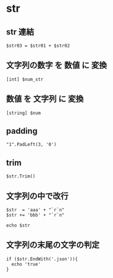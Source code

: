 
# str


## str 連結

```
$str03 = $str01 + $str02
```


## 文字列の数字 を 数値 に 変換

```
[int] $num_str
```


## 数値 を 文字列 に 変換

```
[string] $num
```


## padding

```
"1".PadLeft(3, '0')
```


## trim

```
$str.Trim()
```


## 文字列の中で改行

```
$str  = 'aaa' + "`r`n"
$str += 'bbb' + "`r`n"

echo $str
```


## 文字列の末尾の文字の判定

```
if ($str.EndWith('.json')){
  echo 'true'
}
```


